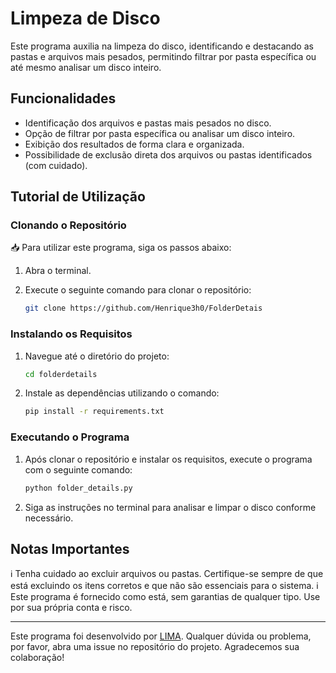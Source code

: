 # Limpeza de Disco

Este programa auxilia na limpeza do disco, identificando e destacando as pastas e arquivos mais pesados, permitindo filtrar por pasta específica ou até mesmo analisar um disco inteiro.

## Funcionalidades

- Identificação dos arquivos e pastas mais pesados no disco.
- Opção de filtrar por pasta específica ou analisar um disco inteiro.
- Exibição dos resultados de forma clara e organizada.
- Possibilidade de exclusão direta dos arquivos ou pastas identificados (com cuidado).

## Tutorial de Utilização

### Clonando o Repositório

📥 Para utilizar este programa, siga os passos abaixo:

1. Abra o terminal.
2. Execute o seguinte comando para clonar o repositório:

   ```bash
   git clone https://github.com/Henrique3h0/FolderDetais
   ```

### Instalando os Requisitos

1. Navegue até o diretório do projeto:

   ```bash
   cd folderdetails
   ```

2. Instale as dependências utilizando o comando:

   ```bash
   pip install -r requirements.txt
   ```

### Executando o Programa

1. Após clonar o repositório e instalar os requisitos, execute o programa com o seguinte comando:

   ```bash
   python folder_details.py
   ```

2. Siga as instruções no terminal para analisar e limpar o disco conforme necessário.

## Notas Importantes

ℹ️ Tenha cuidado ao excluir arquivos ou pastas. Certifique-se sempre de que está excluindo os itens corretos e que não são essenciais para o sistema.
ℹ️ Este programa é fornecido como está, sem garantias de qualquer tipo. Use por sua própria conta e risco.

---

Este programa foi desenvolvido por [LIMA](https://github.com/Henrique3h0). Qualquer dúvida ou problema, por favor, abra uma issue no repositório do projeto. Agradecemos sua colaboração!
